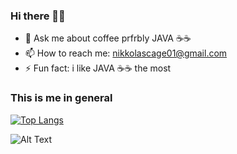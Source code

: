 ### Hi there 👋😼
- 💬 Ask me about coffee prfrbly JAVA ☕☕
- 📫 How to reach me: nikkolascage01@gmail.com
- ⚡ Fun fact: i like JAVA ☕☕ the most


### This is me in general 
[![Top Langs](https://github-readme-stats.vercel.app/api/top-langs/?username=nikkolas-cage)](https://github.com/anuraghazra/github-readme-stats)

![Alt Text](https://i.pinimg.com/originals/03/84/ec/0384ec3f3163bbfbe7a9788d5d9394af.gif)
